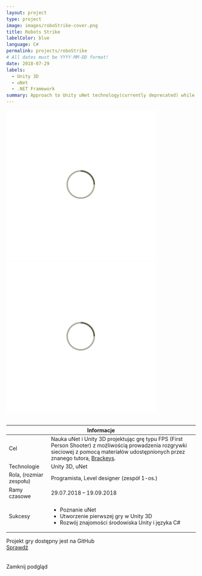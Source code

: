 ```yaml
---
layout: project
type: project
image: images/roboStrike-cover.png
title: Robots Strike
labelColor: blue
language: C#
permalink: projects/roboStrike
# All dates must be YYYY-MM-DD format!
date: 2018-07-29
labels:
  - Unity 3D
  - uNet
  - .NET Framework
summary: Approach to Unity uNet technology(currently deprecated) while expanding FPS sample game provided by Brackeys.
---
```


<div class="ui centered grid">
  <div class="fourteen wide column clickable" onclick="showModalWithImage(this)">
    <img class="ui image img-center" src="../images/oval.svg" data-echo="../images/roboStrike-page-1.png">
  </div>
</div>

<div class="ui centered grid">
  <div class="fourteen wide column clickable" onclick="showModalWithImage(this)">
    <img class="ui image img-center" src="../images/oval.svg" data-echo="../images/roboStrike-page-2.png">
  </div>
</div>

<br>

 <table class="ui celled striped tablet stackable table">
  <thead>
    <tr><th colspan="3">
      Informacje
    </th>
  </tr></thead>
  <tbody>
    <tr>
      <td>
        <i class="info circle icon"></i> Cel
      </td>
      <td class="justify-text font-balooChettan2">Nauka uNet i Unity 3D projektując grę typu FPS (First Person Shooter) z możliwością prowadzenia rozgrywki sieciowej z pomocą materiałów udostępnionych przez znanego tutora, <a href="https://www.youtube.com/user/Brackeys/videos" target="_blank">Brackeys</a>.</td>
    </tr>
    <tr>
      <td>
        <i class="lab icon"></i> Technologie
      </td>
      <td class="font-balooChettan2">Unity 3D, uNet</td>
    </tr>
    <tr>
      <td class="collapsing">
        <i class="users icon"></i> Rola, (rozmiar zespołu)
      </td>
      <td class="font-balooChettan2">Programista, Level designer (zespół 1-os.)</td>
    </tr>
    <tr>
      <td>
        <i class="clock icon"></i> Ramy czasowe
      </td>
      <td class="font-balooChettan2">29.07.2018 – 19.09.2018</td>
    </tr>
    <tr>
      <td>
        <i class="star icon"></i> Sukcesy
      </td>
      <td class="font-balooChettan2">
        <ul>
          <li>Poznanie uNet</li>
          <li>Utworzenie pierwszej gry w Unity 3D</li>
          <li>Rozwój znajomości środowiska Unity i języka C#</li>
        </ul>
      </td>
    </tr>
  </tbody>
</table>

<div class="ui placeholder segment">
  <div class="ui icon header font-balooChettan2">
    <i class="github icon"></i>
    Projekt gry dostępny jest na GitHub
  </div>
  <a href="https://github.com/trolit/Robots_strike" target="_blank" style="margin-top: 2%;">
    <div class="ui animated csharp button" onclick="this.blur();" tabindex="0">
      <div class="visible content font-balooChettan2">Sprawdź</div>
      <div class="hidden content">
        <i class="right arrow icon"></i>
      </div>
    </div>
  </a>
</div>

<!-- Image Modal -->
<div class="tiny modal">
  <div class="image content">
    <div class="ui huge image">
      <img id="imgPlaceholder" src="">
    </div>
  </div>
  <br/>
  <div class="actions">
    <div class="ui csharp left labeled icon button">
      Zamknij podgląd
      <i class="file image icon"></i>
    </div>
  </div>
</div>